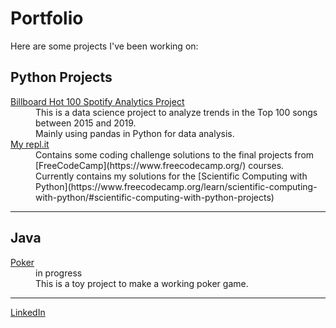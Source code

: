 # Portfolio
Here are some projects I've been working on: 

## Python Projects

<dl>
  <dt> <a href="https://mrrufs.github.io/Hot_100">Billboard Hot 100 Spotify Analytics Project</a> </dt>
  <dd>This is a data science project to analyze trends in the Top 100 songs between 2015 and 2019. 
  <br>Mainly using pandas in Python for data analysis.</dd>
  <dt> <a href="https://repl.it/@mrrufs">My repl.it</a> </dt>
  <dd> Contains some coding challenge solutions to the final projects from [FreeCodeCamp](https://www.freecodecamp.org/) courses. 
  <br>Currently contains my solutions for the [Scientific Computing with Python](https://www.freecodecamp.org/learn/scientific-computing-with-python/#scientific-computing-with-python-projects) </dd>
</dl>

---

## Java

<dl> 
  <dt><a href="https://github.com/mrrufs/Poker"> Poker </a> </dt>
  <dd>in progress
<br>This is a toy project to make a working poker game. 
<br></dd>
</dl>

---

[LinkedIn](https://www.linkedin.com/in/rdramanathan/) 

